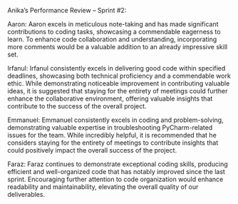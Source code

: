 Anika’s Performance Review – Sprint #2:

Aaron:
Aaron excels in meticulous note-taking and has made significant contributions to coding tasks, 
showcasing a commendable eagerness to learn. To enhance code collaboration and understanding, incorporating 
more comments would be a valuable addition to an already impressive skill set.

Irfanul:
Irfanul consistently excels in delivering good code within specified deadlines, 
showcasing both technical proficiency and a commendable work ethic. While demonstrating noticeable 
improvement in contributing valuable ideas, it is suggested that staying for the entirety of meetings 
could further enhance the collaborative environment, offering valuable insights that contribute to the 
success of the overall project.

Emmanuel: 
Emmanuel consistently excels in coding and problem-solving, demonstrating valuable expertise in 
troubleshooting PyCharm-related issues for the team. While incredibly helpful, it is recommended that 
he considers staying for the entirety of meetings to contribute insights that could positively impact the 
overall success of the project.

Faraz:
Faraz continues to demonstrate exceptional coding skills, producing efficient and well-organized code that
has notably improved since the last sprint. Encouraging further attention to code organization would enhance
readability and maintainability, elevating the overall quality of our deliverables.